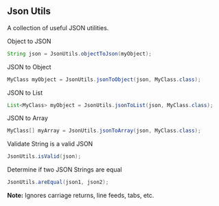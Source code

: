## Json Utils ##

A collection of useful JSON utilities.

Object to JSON

```java
String json = JsonUtils.objectToJson(myObject);
```

JSON to Object

```java
MyClass myObject = JsonUtils.jsonToObject(json, MyClass.class);
```

JSON to List

```java
List<MyClass> myObject = JsonUtils.jsonToList(json, MyClass.class);
```

JSON to Array

```java
MyClass[] myArray = JsonUtils.jsonToArray(json, MyClass.class);
```

Validate String is a valid JSON

```java
JsonUtils.isValid(json);
```

Determine if two JSON Strings are equal

```java
JsonUtils.areEqual(json1, json2);
```
**Note:** Ignores carriage returns, line feeds, tabs, etc.


